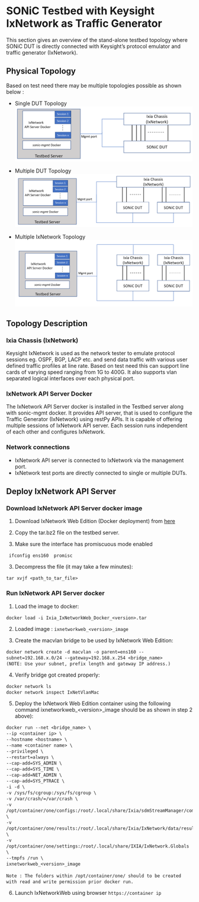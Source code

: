 # SONiC Testbed with Keysight IxNetwork as Traffic Generator

This section gives an overview of the stand-alone testbed topology where SONiC DUT is directly connected with Keysight’s protocol emulator and traffic generator (IxNetwork).

## Physical Topology

Based on test need there may be multiple topologies possible as shown below :

- Single DUT Topology
![](img/single-dut-topology.png)


- Multiple DUT Topology
![](img/multiple-dut-topology.png)


- Multiple IxNetwork Topology
![](img/multiple-ixnetwork.PNG)

## Topology Description

### Ixia Chassis (IxNetwork)
Keysight IxNetwork is used as the network tester to emulate protocol sessions eg. OSPF, BGP, LACP etc. and send data traffic with various user defined traffic profiles at line rate. Based on test need this can support line cards of varying speed ranging from 1G to 400G. It also supports vlan separated logical interfaces over each physical port.

### IxNetwork API Server Docker

The IxNetwork API Server docker is installed in the Testbed server along with sonic-mgmt docker. It provides API server, that is used to configure the Traffic Generator (IxNetwork) using restPy APIs. It is capable of offering multiple sessions of IxNetwork API server. Each session runs independent of each other and configures IxNetwork.

### Network connections
- IxNetwork API server is connected to IxNetwork via the management port.
- IxNetwork test ports are directly connected to single or multiple DUTs.

## Deploy IxNetwork API Server

### Download IxNetwork API Server docker image
1. Download IxNetwork Web Edition (Docker deployment) from [ here ](https://ks-aws-prd-itshared-opix.s3-us-west-1.amazonaws.com/IxSoftwareUpgrades/IxNetwork/9.0_Update3/Ixia_IxNetworkWeb_Docker_9.00.100.213.tar.bz2)

2. Copy the tar.bz2 file on the testbed server.

3. Make sure the interface has promiscuous mode enabled
```
 ifconfig ens160  promisc
 ```

3. Decompress the file (it may take a few minutes):
```
tar xvjf <path_to_tar_file>
```
### Run IxNetwork API Server docker

1. Load the image to docker:
```
docker load -i Ixia_IxNetworkWeb_Docker_<version>.tar
```
2. Loaded image : `ixnetworkweb_<version>_image`

3. Create the macvlan bridge to be used by IxNetwork Web Edition:
```
docker network create -d macvlan -o parent=ens160 --subnet=192.168.x.0/24 --gateway=192.168.x.254 <bridge_name>
(NOTE: Use your subnet, prefix length and gateway IP address.)
```

4. Verify bridge got created properly:
```
docker network ls
docker network inspect IxNetVlanMac
```
5. Deploy the IxNetwork Web Edition container using the following command ixnetworkweb_\<version>_image  should be as shown in step 2 above):
```
docker run --net <bridge_name> \
--ip <container ip> \
--hostname <hostname> \
--name <container name> \
--privileged \
--restart=always \
--cap-add=SYS_ADMIN \
--cap-add=SYS_TIME \
--cap-add=NET_ADMIN \
--cap-add=SYS_PTRACE \
-i -d \
-v /sys/fs/cgroup:/sys/fs/cgroup \
-v /var/crash/=/var/crash \
-v /opt/container/one/configs:/root/.local/share/Ixia/sdmStreamManager/common \
-v /opt/container/one/results:/root/.local/share/Ixia/IxNetwork/data/result \
-v /opt/container/one/settings:/root/.local/share/IXIA/IxNetwork.Globals \
--tmpfs /run \
ixnetworkweb_<version>_image

Note : The folders within /opt/container/one/ should to be created with read and write permission prior docker run.

```

6. Launch IxNetworkWeb using browser `https://container ip`

